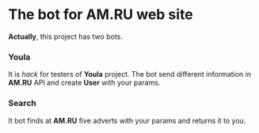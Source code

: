 # The bot for AM.RU web site
**Actually**, this project has two bots.

### Youla
It is *hack* for testers of **Youla** project. 
The bot send different information in **AM.RU** API and create **User** with your params.


### Search
It bot finds at **AM.RU** five adverts with your params and returns it to you.
